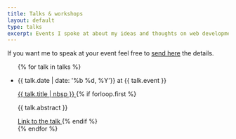 ```yaml
---
title: Talks & workshops
layout: default
type: talks
excerpt: Events I spoke at about my ideas and thoughts on web development, performance, animation and design systems.
---
```


If you want me to speak at your event feel free to [send here](mailto:jmenichelli@gmail.com) the details.

<ul class="talks-list">
{% for talk in talks %}
  <li class="talks-list-item">
    <p class="talks-list-item__info">{{ talk.date | date: '%b %d, %Y'}}
      <span class="talks-list-item__highlight">at {{ talk.event }}</span>
    </p>
    <a
      aria-label="{{ talk.title }} at {{ talk.event }}"
      class="talks-list-item__title"
      alt="{{ talk.title }}"
      href="{{ talk.url }}" 
      target="_blank"
      rel="noopener noreferrer"
    >
      {{ talk.title | nbsp }}
    </a>
  {% if forloop.first %}
  <p class="talks-list-item__excerpt">{{ talk.abstract }}</p>
  <a
    aria-label="Link to {{ talk.title }} at {{ talk.event }}"
    class="talks-list-item__cta"
    href="{{ talk.url }}"
    rel="noopener noreferrer"
    target="_blank"
  >
    Link to the talk
  </a>
  {% endif %}
  </li>
{% endfor %}
</ul>
